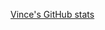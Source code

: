 [Vince's GitHub stats](https://github-readme-stats.vercel.app/api?username=vincentbavitz&show_icons=true&count_private=true&theme=shades-of-purple)
